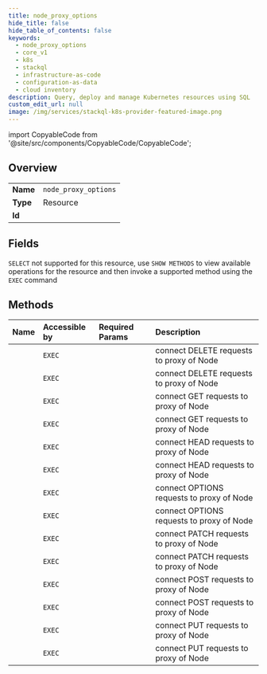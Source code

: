 ```yaml
---
title: node_proxy_options
hide_title: false
hide_table_of_contents: false
keywords:
  - node_proxy_options
  - core_v1
  - k8s    
  - stackql
  - infrastructure-as-code
  - configuration-as-data
  - cloud inventory
description: Query, deploy and manage Kubernetes resources using SQL
custom_edit_url: null
image: /img/services/stackql-k8s-provider-featured-image.png
---
```


import CopyableCode from '@site/src/components/CopyableCode/CopyableCode';




## Overview
<table><tbody>
<tr><td><b>Name</b></td><td><code>node_proxy_options</code></td></tr>
<tr><td><b>Type</b></td><td>Resource</td></tr>
<tr><td><b>Id</b></td><td><CopyableCode code="k8s.core_v1.node_proxy_options" /></td></tr>
</tbody></table>

## Fields
`SELECT` not supported for this resource, use `SHOW METHODS` to view available operations for the resource and then invoke a supported method using the `EXEC` command  
## Methods
| Name | Accessible by | Required Params | Description |
|:-----|:--------------|:----------------|:------------|
| <CopyableCode code="connectCoreV1DeleteNodeProxy" /> | `EXEC` | <CopyableCode code="name, cluster_addr, protocol" /> | connect DELETE requests to proxy of Node |
| <CopyableCode code="connectCoreV1DeleteNodeProxyWithPath" /> | `EXEC` | <CopyableCode code="name, path, cluster_addr, protocol" /> | connect DELETE requests to proxy of Node |
| <CopyableCode code="connectCoreV1GetNodeProxy" /> | `EXEC` | <CopyableCode code="name, cluster_addr, protocol" /> | connect GET requests to proxy of Node |
| <CopyableCode code="connectCoreV1GetNodeProxyWithPath" /> | `EXEC` | <CopyableCode code="name, path, cluster_addr, protocol" /> | connect GET requests to proxy of Node |
| <CopyableCode code="connectCoreV1HeadNodeProxy" /> | `EXEC` | <CopyableCode code="name, cluster_addr, protocol" /> | connect HEAD requests to proxy of Node |
| <CopyableCode code="connectCoreV1HeadNodeProxyWithPath" /> | `EXEC` | <CopyableCode code="name, path, cluster_addr, protocol" /> | connect HEAD requests to proxy of Node |
| <CopyableCode code="connectCoreV1OptionsNodeProxy" /> | `EXEC` | <CopyableCode code="name, cluster_addr, protocol" /> | connect OPTIONS requests to proxy of Node |
| <CopyableCode code="connectCoreV1OptionsNodeProxyWithPath" /> | `EXEC` | <CopyableCode code="name, path, cluster_addr, protocol" /> | connect OPTIONS requests to proxy of Node |
| <CopyableCode code="connectCoreV1PatchNodeProxy" /> | `EXEC` | <CopyableCode code="name, cluster_addr, protocol" /> | connect PATCH requests to proxy of Node |
| <CopyableCode code="connectCoreV1PatchNodeProxyWithPath" /> | `EXEC` | <CopyableCode code="name, path, cluster_addr, protocol" /> | connect PATCH requests to proxy of Node |
| <CopyableCode code="connectCoreV1PostNodeProxy" /> | `EXEC` | <CopyableCode code="name, cluster_addr, protocol" /> | connect POST requests to proxy of Node |
| <CopyableCode code="connectCoreV1PostNodeProxyWithPath" /> | `EXEC` | <CopyableCode code="name, path, cluster_addr, protocol" /> | connect POST requests to proxy of Node |
| <CopyableCode code="connectCoreV1PutNodeProxy" /> | `EXEC` | <CopyableCode code="name, cluster_addr, protocol" /> | connect PUT requests to proxy of Node |
| <CopyableCode code="connectCoreV1PutNodeProxyWithPath" /> | `EXEC` | <CopyableCode code="name, path, cluster_addr, protocol" /> | connect PUT requests to proxy of Node |
